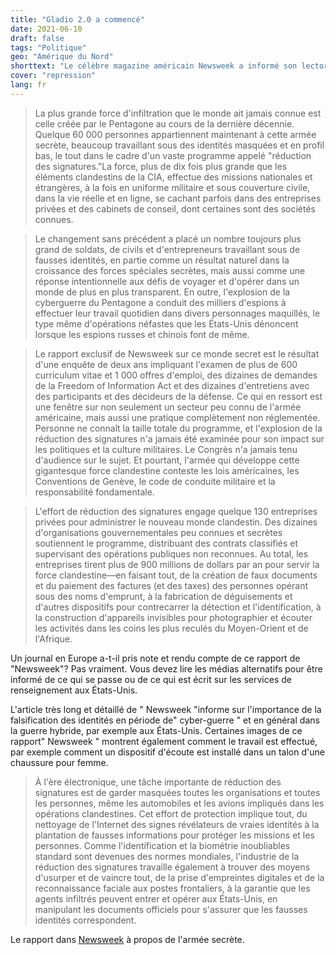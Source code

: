 ```yaml
---
title: "Gladio 2.0 a commencé"
date: 2021-06-10
draft: false
tags: "Politique"
geo: "Amérique du Nord"
shorttext: "Le célèbre magazine américain Newsweek a informé son lectorat d'une armée secrète américaine. L'Europe ne semble pas s'en soucier."
cover: "repression"
lang: fr
---
```


> La plus grande force d'infiltration que le monde ait jamais connue est celle créée par le Pentagone au cours de la dernière décennie. Quelque 60 000 personnes appartiennent maintenant à cette armée secrète, beaucoup travaillant sous des identités masquées et en profil bas, le tout dans le cadre d'un vaste programme appelé "réduction des signatures."La force, plus de dix fois plus grande que les éléments clandestins de la CIA, effectue des missions nationales et étrangères, à la fois en uniforme militaire et sous couverture civile, dans la vie réelle et en ligne, se cachant parfois dans des entreprises privées et des cabinets de conseil, dont certaines sont des sociétés connues.

> Le changement sans précédent a placé un nombre toujours plus grand de soldats, de civils et d'entrepreneurs travaillant sous de fausses identités, en partie comme un résultat naturel dans la croissance des forces spéciales secrètes, mais aussi comme une réponse intentionnelle aux défis de voyager et d'opérer dans un monde de plus en plus transparent. En outre, l'explosion de la cyberguerre du Pentagone a conduit des milliers d'espions à effectuer leur travail quotidien dans divers personnages maquillés, le type même d'opérations néfastes que les États-Unis dénoncent lorsque les espions russes et chinois font de même.

> Le rapport exclusif de Newsweek sur ce monde secret est le résultat d'une enquête de deux ans impliquant l'examen de plus de 600 curriculum vitae et 1 000 offres d'emploi, des dizaines de demandes de la Freedom of Information Act et des dizaines d'entretiens avec des participants et des décideurs de la défense. Ce qui en ressort est une fenêtre sur non seulement un secteur peu connu de l'armée américaine, mais aussi une pratique complètement non réglementée. Personne ne connaît la taille totale du programme, et l'explosion de la réduction des signatures n'a jamais été examinée pour son impact sur les politiques et la culture militaires. Le Congrès n'a jamais tenu d'audience sur le sujet. Et pourtant, l'armée qui développe cette gigantesque force clandestine conteste les lois américaines, les Conventions de Genève, le code de conduite militaire et la responsabilité fondamentale.

> L'effort de réduction des signatures engage quelque 130 entreprises privées pour administrer le nouveau monde clandestin. Des dizaines d'organisations gouvernementales peu connues et secrètes soutiennent le programme, distribuant des contrats classifiés et supervisant des opérations publiques non reconnues. Au total, les entreprises tirent plus de 900 millions de dollars par an pour servir la force clandestine—en faisant tout, de la création de faux documents et du paiement des factures (et des taxes) des personnes opérant sous des noms d'emprunt, à la fabrication de déguisements et d'autres dispositifs pour contrecarrer la détection et l'identification, à la construction d'appareils invisibles pour photographier et écouter les activités dans les coins les plus reculés du Moyen-Orient et de l'Afrique.

Un journal en Europe a-t-il pris note et rendu compte de ce rapport de "Newsweek"? Pas vraiment. Vous devez lire les médias alternatifs pour être informé de ce qui se passe ou de ce qui est écrit sur les services de renseignement aux États-Unis.

L'article très long et détaillé de " Newsweek "informe sur l'importance de la falsification des identités en période de" cyber-guerre " et en général dans la guerre hybride, par exemple aux États-Unis. Certaines images de ce rapport" Newsweek " montrent également comment le travail est effectué, par exemple comment un dispositif d'écoute est installé dans un talon d'une chaussure pour femme.

> À l'ère électronique, une tâche importante de réduction des signatures est de garder masquées toutes les organisations et toutes les personnes, même les automobiles et les avions impliqués dans les opérations clandestines. Cet effort de protection implique tout, du nettoyage de l'Internet des signes révélateurs de vraies identités à la plantation de fausses informations pour protéger les missions et les personnes. Comme l'identification et la biométrie inoubliables standard sont devenues des normes mondiales, l'industrie de la réduction des signatures travaille également à trouver des moyens d'usurper et de vaincre tout, de la prise d'empreintes digitales et de la reconnaissance faciale aux postes frontaliers, à la garantie que les agents infiltrés peuvent entrer et opérer aux États-Unis, en manipulant les documents officiels pour s'assurer que les fausses identités correspondent.

Le rapport dans [Newsweek](https://www.newsweek.com/exclusive-inside-militarys-secret-undercover-army-1591881 "Inside the Military's Secret Undercover Army") à propos de l'armée secrète.
